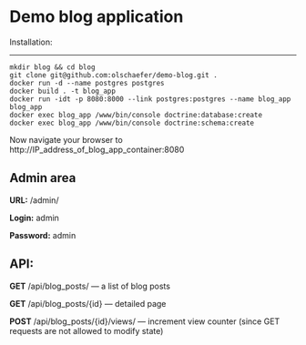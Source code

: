 Demo blog application
====

Installation:
____

    mkdir blog && cd blog
    git clone git@github.com:olschaefer/demo-blog.git .
    docker run -d --name postgres postgres
    docker build . -t blog_app
    docker run -idt -p 8080:8000 --link postgres:postgres --name blog_app blog_app
    docker exec blog_app /www/bin/console doctrine:database:create
    docker exec blog_app /www/bin/console doctrine:schema:create

Now navigate your browser to http://IP_address_of_blog_app_container:8080

Admin area 
------
**URL:** /admin/

**Login:** admin

**Password:** admin

API: 
------

**GET** /api/blog_posts/ — a list of blog posts

**GET** /api/blog_posts/{id} — detailed page 

**POST** /api/blog_posts/{id}/views/ — increment view counter (since GET requests are not allowed to modify state)